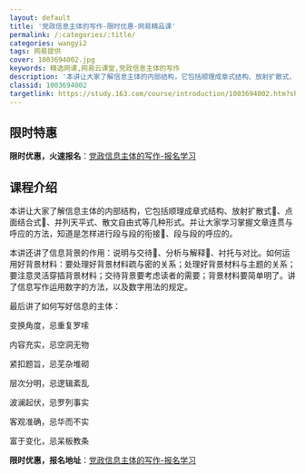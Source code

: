 ```yaml
---
layout: default
title: '党政信息主体的写作-限时优惠-网易精品课'
permalink: /:categories/:title/
categories: wangyi2
tags: 网易提供
cover: 1003694002.jpg
keywords: 精选网课,网易云课堂,党政信息主体的写作
description: '本讲让大家了解信息主体的内部结构，它包括顺理成章式结构、放射扩散式、点面结合式、并列天平式、散文自由式等几种形式。并让大'
classid: 1003694002
targetlink: https://study.163.com/course/introduction/1003694002.htm?share=1&shareId=1025206652&utm_campaign=share&utm_medium=iphoneShare&utm_source=&utm_u=1025206652
---
```


## 限时特惠

**限时优惠，火速报名**：[党政信息主体的写作-报名学习](https://study.163.com/course/introduction/1003694002.htm?share=1&shareId=1025206652&utm_campaign=share&utm_medium=iphoneShare&utm_source=&utm_u=1025206652)

## 课程介绍

本讲让大家了解信息主体的内部结构，它包括顺理成章式结构、放射扩散式、点面结合式、并列天平式、散文自由式等几种形式。并让大家学习掌握文章连贯与呼应的方法，知道是怎样进行段与段的衔接、段与段的呼应的。

本讲还讲了信息背景的作用：说明与交待、分析与解释、衬托与对比。如何运用好背景材料：要处理好背景材料疏与密的关系；处理好背景材料与主题的关系；要注意灵活穿插背景材料；交待背景要考虑读者的需要；背景材料要简单明了。讲了信息写作运用数字的方法，以及数字用法的规定。

最后讲了如何写好信息的主体：

变换角度，忌重复罗嗦

内容充实，忌空洞无物

紧扣题旨，忌芜杂堆砌

层次分明，忌逻辑紊乱

波澜起伏，忌罗列事实

客观准确，忌华而不实

富于变化，忌呆板教条

**限时优惠，报名地址**：[党政信息主体的写作-报名学习](https://study.163.com/course/introduction/1003694002.htm?share=1&shareId=1025206652&utm_campaign=share&utm_medium=iphoneShare&utm_source=&utm_u=1025206652)

